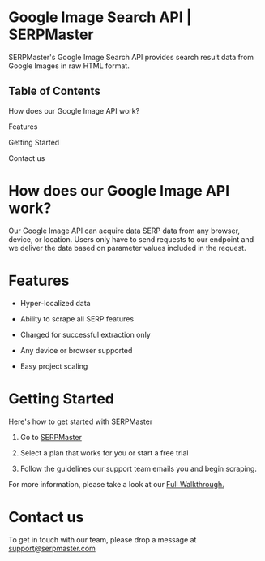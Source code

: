 # Google Image Search API | SERPMaster 
SERPMaster's Google Image Search API provides search result data from Google Images in raw HTML format. 

## Table of Contents 
How does our Google Image API work? 

Features 

Getting Started

Contact us

# How does our Google Image API work?

Our Google Image API can acquire data SERP data from any browser, device, or location. Users only have to send requests to our endpoint and we deliver the data based on parameter values included in the request.

# Features

- Hyper-localized data

- Ability to scrape all SERP features

- Charged for successful extraction only

- Any device or browser supported

- Easy project scaling

# Getting Started 

Here's how to get started with SERPMaster

1. Go to [SERPMaster](https://serpmaster.com/) 

2. Select a plan that works for you or start a free trial

3. Follow the guidelines our support team emails you and begin scraping.

For more information, please take a look at our [Full Walkthrough.](https://serpmaster.com/walkthrough/)

# Contact us 

To get in touch with our team, please drop a message at [support@serpmaster.com](support@serpmaster.com) 
